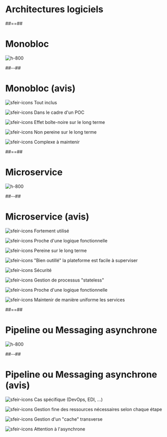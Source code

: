 <!-- .slide: class="transition" -->

# Architectures logiciels

##==##

<!-- .slide: class="full-center" -->

# Monobloc

![h-800](./assets/images/monobloc.svg)

##--##

<!-- .slide: class="with-code" -->

# Monobloc (avis)

![sfeir-icons](plus-circle)<!-- .element: style="--icon-color:green;"  --> Tout inclus

![sfeir-icons](plus-circle)<!-- .element: style="--icon-color:green;"  --> Dans le cadre d'un POC

![sfeir-icons](minus-circle)<!-- .element: style="--icon-color:red;"  --> Effet boîte-noire sur le long terme

![sfeir-icons](minus-circle)<!-- .element: style="--icon-color:red;"  --> Non pereine sur le long terme

![sfeir-icons](minus-circle)<!-- .element: style="--icon-color:red;"  --> Complexe à maintenir

##==##

<!-- .slide: class="full-center" -->

# Microservice

![h-800](./assets/images/microservice.svg)

##--##

<!-- .slide: class="with-code" -->

# Microservice (avis)

![sfeir-icons](plus-circle)<!-- .element: style="--icon-color:green;"  --> Fortement utilisé

![sfeir-icons](plus-circle)<!-- .element: style="--icon-color:green;"  --> Proche d'une logique fonctionnelle

![sfeir-icons](plus-circle)<!-- .element: style="--icon-color:green;"  --> Pereine sur le long terme

![sfeir-icons](plus-circle)<!-- .element: style="--icon-color:green;"  --> "Bien outillé" la plateforme est facile à superviser

![sfeir-icons](minus-circle)<!-- .element: style="--icon-color:red;"  --> Sécurité

![sfeir-icons](minus-circle)<!-- .element: style="--icon-color:red;"  --> Gestion de processus "stateless"

![sfeir-icons](minus-circle)<!-- .element: style="--icon-color:red;"  --> Proche d'une logique fonctionnelle

![sfeir-icons](minus-circle)<!-- .element: style="--icon-color:red;"  --> Maintenir de manière uniforme les services

##==##

<!-- .slide: class="full-center" -->

# Pipeline ou Messaging asynchrone

![h-800](./assets/images/messaging.svg)

##--##

<!-- .slide: class="with-code" -->

# Pipeline ou Messaging asynchrone (avis)

![sfeir-icons](plus-circle)<!-- .element: style="--icon-color:green;"  --> Cas spécifique (DevOps, EDI, ...)

![sfeir-icons](plus-circle)<!-- .element: style="--icon-color:green;"  --> Gestion fine des ressources nécessaires selon chaque étape

![sfeir-icons](minus-circle)<!-- .element: style="--icon-color:red;"  --> Gestion d'un "cache" transverse

![sfeir-icons](minus-circle)<!-- .element: style="--icon-color:red;"  --> Attention à l'asynchrone
